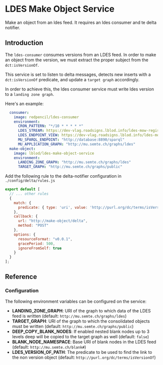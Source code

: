 # LDES Make Object Service

Make an object from an ldes feed. It requires an ldes consumer and te delta notifier.

## Introduction

The `ldes-consumer` consumes versions from an LDES feed. In order to make an object from
the version, we must extract the proper subject from the `dct:isVersionOf`.

This service is set to listen to delta messages, detects new inserts with a `dct:isVersionOf`
predicate, and update a `target graph` accordingly.

In order to achieve this, the ldes consumer service must write ldes version to a `landing zone graph`.

Here's an example:

```yml
  consumer:
    image: redpencil/ldes-consumer
    environment:
      CRON_PATTERN: "*/10 * * * * *"
      LDES_STREAM: https://dev-vlag.roadsigns.lblod.info/ldes-mow-register
      LDES_ENDPOINT_VIEW: https://dev-vlag.roadsigns.lblod.info/ldes-mow-register/1
      MU_SPARQL_ENDPOINT: "http://database:8890/sparql"
      MU_APPLICATION_GRAPH: "http://mu.semte.ch/graphs/ldes"
  make-object:
    image: lblod/ldes-make-object-service
    environment:
      LANDING_ZONE_GRAPH: "http://mu.semte.ch/graphs/ldes"
      TARGET_GRAPH: "http://mu.semte.ch/graphs/public"
```

Add the following rule to the delta-notifier configuration in `./config/delta/rules.js`

```javascript
export default [
  // ... other rules
  {
    match: {
      predicate: { type: 'uri', value: 'http://purl.org/dc/terms/isVersionOf' }
    },
    callback: {
      url: "http://make-object/delta",
      method: "POST"
    },
    options: {
      resourceFormat: "v0.0.1",
      gracePeriod: 500,
      ignoreFromSelf: true
    }
  }
];
```

## Reference
### Configuration
The following environment variables can be configured on the service:
- **LANDING_ZONE_GRAPH**: URI of the graph to which data of the LDES feed is written (default: `http://mu.semte.ch/graphs/ldes`)
- **TARGET_GRAPH**: URI of the graph to which the consolidated objects must be written (default: `http://mu.semte.ch/graphs/public`)
- **DEEP_COPY_BLANK_NODES**: If enabled nested blank nodes up to 3 levels deep will be copied to the target graph as well (default: `false`)
- **BLANK_NODE_NAMESPACE**: Base URI of blank nodes in the LDES feed (default: `http://mu.semte.ch/blank#`)
- **LDES_VERSION_OF_PATH**: The predicate to be used to find the link to the non version object (default: `http://purl.org/dc/terms/isVersionOf`)
